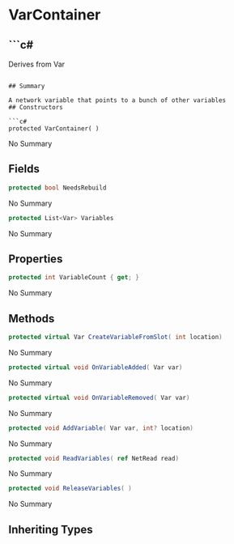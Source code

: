 # VarContainer

## ```c#
Derives from Var
```

## Summary

A network variable that points to a bunch of other variables
## Constructors

```c#
protected VarContainer( ) 
```
No Summary
## Fields

```c#
protected bool NeedsRebuild
```
No Summary
```c#
protected List<Var> Variables
```
No Summary
## Properties

```c#
protected int VariableCount { get; } 
```
No Summary
## Methods

```c#
protected virtual Var CreateVariableFromSlot( int location) 
```
No Summary
```c#
protected virtual void OnVariableAdded( Var var) 
```
No Summary
```c#
protected virtual void OnVariableRemoved( Var var) 
```
No Summary
```c#
protected void AddVariable( Var var, int? location) 
```
No Summary
```c#
protected void ReadVariables( ref NetRead read) 
```
No Summary
```c#
protected void ReleaseVariables( ) 
```
No Summary
## Inheriting Types


